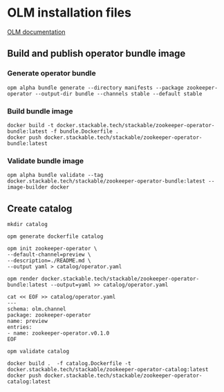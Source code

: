 # OLM installation files

[OLM documentation](https://olm.operatorframework.io/docs/tasks/)

## Build and publish operator bundle image

### Generate operator bundle

    opm alpha bundle generate --directory manifests --package zookeeper-operator --output-dir bundle --channels stable --default stable

### Build bundle image

    docker build -t docker.stackable.tech/stackable/zookeeper-operator-bundle:latest -f bundle.Dockerfile .
    docker push docker.stackable.tech/stackable/zookeeper-operator-bundle:latest

### Validate bundle image

    opm alpha bundle validate --tag docker.stackable.tech/stackable/zookeeper-operator-bundle:latest --image-builder docker

## Create catalog

    mkdir catalog

    opm generate dockerfile catalog

    opm init zookeeper-operator \
    --default-channel=preview \
    --description=./README.md \
    --output yaml > catalog/operator.yaml

    opm render docker.stackable.tech/stackable/zookeeper-operator-bundle:latest --output=yaml >> catalog/operator.yaml

    cat << EOF >> catalog/operator.yaml
    ---
    schema: olm.channel
    package: zookeeper-operator
    name: preview
    entries:
    - name: zookeeper-operator.v0.1.0
    EOF

    opm validate catalog

    docker build .  -f catalog.Dockerfile -t docker.stackable.tech/stackable/zookeeper-operator-catalog:latest
    docker push docker.stackable.tech/stackable/zookeeper-operator-catalog:latest
